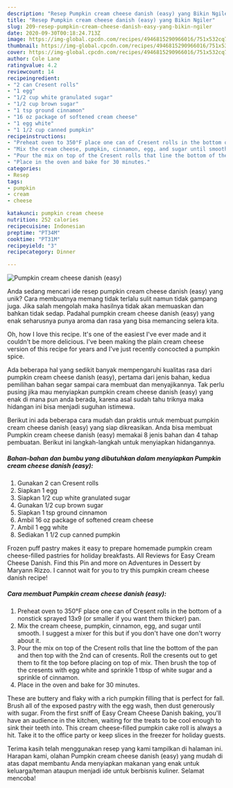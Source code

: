 ```yaml
---
description: "Resep Pumpkin cream cheese danish (easy) yang Bikin Ngiler"
title: "Resep Pumpkin cream cheese danish (easy) yang Bikin Ngiler"
slug: 209-resep-pumpkin-cream-cheese-danish-easy-yang-bikin-ngiler
date: 2020-09-30T00:18:24.713Z
image: https://img-global.cpcdn.com/recipes/4946815290966016/751x532cq70/pumpkin-cream-cheese-danish-easy-recipe-main-photo.jpg
thumbnail: https://img-global.cpcdn.com/recipes/4946815290966016/751x532cq70/pumpkin-cream-cheese-danish-easy-recipe-main-photo.jpg
cover: https://img-global.cpcdn.com/recipes/4946815290966016/751x532cq70/pumpkin-cream-cheese-danish-easy-recipe-main-photo.jpg
author: Cole Lane
ratingvalue: 4.2
reviewcount: 14
recipeingredient:
- "2 can Cresent rolls"
- "1 egg"
- "1/2 cup white granulated sugar"
- "1/2 cup brown sugar"
- "1 tsp ground cinnamon"
- "16 oz package of softened cream cheese"
- "1 egg white"
- "1 1/2 cup canned pumpkin"
recipeinstructions:
- "Preheat oven to 350°F place one can of Cresent rolls in the bottom of a nonstick sprayed 13x9 (or smaller if you want them thicker) pan."
- "Mix the cream cheese, pumpkin, cinnamon, egg, and sugar until smooth.  I suggest a mixer for this but if you don&#39;t have one don&#39;t worry about it."
- "Pour the mix on top of the Cresent rolls that line the bottom of the pan and then top with the 2nd can of cresents.  Roll the cresents out to get them to fit the top before placing on top of mix.  Then brush the top of the cresents with egg white and sprinkle 1 tbsp of white sugar and a sprinkle of cinnamon."
- "Place in the oven and bake for 30 minutes."
categories:
- Resep
tags:
- pumpkin
- cream
- cheese

katakunci: pumpkin cream cheese 
nutrition: 252 calories
recipecuisine: Indonesian
preptime: "PT34M"
cooktime: "PT31M"
recipeyield: "3"
recipecategory: Dinner

---
```



![Pumpkin cream cheese danish (easy)](https://img-global.cpcdn.com/recipes/4946815290966016/751x532cq70/pumpkin-cream-cheese-danish-easy-recipe-main-photo.jpg)

Anda sedang mencari ide resep pumpkin cream cheese danish (easy) yang unik? Cara membuatnya memang tidak terlalu sulit namun tidak gampang juga. Jika salah mengolah maka hasilnya tidak akan memuaskan dan bahkan tidak sedap. Padahal pumpkin cream cheese danish (easy) yang enak seharusnya punya aroma dan rasa yang bisa memancing selera kita.

Oh, how I love this recipe. It&#39;s one of the easiest I&#39;ve ever made and it couldn&#39;t be more delicious. I&#39;ve been making the plain cream cheese version of this recipe for years and I&#39;ve just recently concocted a pumpkin spice.

Ada beberapa hal yang sedikit banyak mempengaruhi kualitas rasa dari pumpkin cream cheese danish (easy), pertama dari jenis bahan, kedua pemilihan bahan segar sampai cara membuat dan menyajikannya. Tak perlu pusing jika mau menyiapkan pumpkin cream cheese danish (easy) yang enak di mana pun anda berada, karena asal sudah tahu triknya maka hidangan ini bisa menjadi suguhan istimewa.


Berikut ini ada beberapa cara mudah dan praktis untuk membuat pumpkin cream cheese danish (easy) yang siap dikreasikan. Anda bisa membuat Pumpkin cream cheese danish (easy) memakai 8 jenis bahan dan 4 tahap pembuatan. Berikut ini langkah-langkah untuk menyiapkan hidangannya.

<!--inarticleads1-->

##### Bahan-bahan dan bumbu yang dibutuhkan dalam menyiapkan Pumpkin cream cheese danish (easy):

1. Gunakan 2 can Cresent rolls
1. Siapkan 1 egg
1. Siapkan 1/2 cup white granulated sugar
1. Gunakan 1/2 cup brown sugar
1. Siapkan 1 tsp ground cinnamon
1. Ambil 16 oz package of softened cream cheese
1. Ambil 1 egg white
1. Sediakan 1 1/2 cup canned pumpkin


Frozen puff pastry makes it easy to prepare homemade pumpkin cream cheese-filled pastries for holiday breakfasts. All Reviews for Easy Cream Cheese Danish. Find this Pin and more on Adventures in Dessert by Maryann Rizzo. I cannot wait for you to try this pumpkin cream cheese danish recipe! 

<!--inarticleads2-->

##### Cara membuat Pumpkin cream cheese danish (easy):

1. Preheat oven to 350°F place one can of Cresent rolls in the bottom of a nonstick sprayed 13x9 (or smaller if you want them thicker) pan.
1. Mix the cream cheese, pumpkin, cinnamon, egg, and sugar until smooth.  I suggest a mixer for this but if you don&#39;t have one don&#39;t worry about it.
1. Pour the mix on top of the Cresent rolls that line the bottom of the pan and then top with the 2nd can of cresents.  Roll the cresents out to get them to fit the top before placing on top of mix.  Then brush the top of the cresents with egg white and sprinkle 1 tbsp of white sugar and a sprinkle of cinnamon.
1. Place in the oven and bake for 30 minutes.


These are buttery and flaky with a rich pumpkin filling that is perfect for fall. Brush all of the exposed pastry with the egg wash, then dust generously with sugar. From the first sniff of Easy Cream Cheese Danish baking, you&#39;ll have an audience in the kitchen, waiting for the treats to be cool enough to sink their teeth into. This cream cheese-filled pumpkin cake roll is always a hit. Take it to the office party or keep slices in the freezer for holiday guests. 

Terima kasih telah menggunakan resep yang kami tampilkan di halaman ini. Harapan kami, olahan Pumpkin cream cheese danish (easy) yang mudah di atas dapat membantu Anda menyiapkan makanan yang enak untuk keluarga/teman ataupun menjadi ide untuk berbisnis kuliner. Selamat mencoba!
